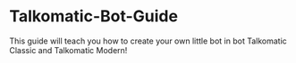 # Talkomatic-Bot-Guide
This guide will teach you how to create your own little bot in bot Talkomatic Classic and Talkomatic Modern!
